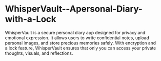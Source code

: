 # WhisperVault--Apersonal-Diary-with-a-Lock
WhisperVault is a secure personal diary app designed for privacy and emotional expression. It allows users to write confidential notes, upload personal images, and store precious memories safely. With encryption and a lock feature, WhisperVault ensures that only you can access your private thoughts, visuals, and reflections.
